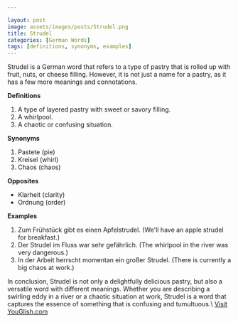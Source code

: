 ```yaml
---

layout: post
image: assets/images/posts/Strudel.png
title: Strudel
categories: [German Words]
tags: [definitions, synonyms, examples]
---
```


Strudel is a German word that refers to a type of pastry that is rolled up with fruit, nuts, or cheese filling. However, it is not just a name for a pastry, as it has a few more meanings and connotations.

**Definitions**

1. A type of layered pastry with sweet or savory filling.
2. A whirlpool.
3. A chaotic or confusing situation.

**Synonyms**

1. Pastete (pie)
2. Kreisel (whirl)
3. Chaos (chaos)

**Opposites**

- Klarheit (clarity)
- Ordnung (order)

**Examples**

1. Zum Frühstück gibt es einen Apfelstrudel. (We'll have an apple strudel for breakfast.)
2. Der Strudel im Fluss war sehr gefährlich. (The whirlpool in the river was very dangerous.)
3. In der Arbeit herrscht momentan ein großer Strudel. (There is currently a big chaos at work.)

In conclusion, Strudel is not only a delightfully delicious pastry, but also a versatile word with different meanings. Whether you are describing a swirling eddy in a river or a chaotic situation at work, Strudel is a word that captures the essence of something that is confusing and tumultuous.\ <a id="yg-widget-0" class="youglish-widget" data-query="Strudel" data-lang="german" data-components="8412" data-auto-start="0" data-bkg-color="theme_light" data-title="How%20to%20pronounce%20Strudel%20in%20German"  rel="nofollow" href="https://youglish.com">Visit YouGlish.com</a><script async src="https://youglish.com/public/emb/widget.js" charset="utf-8"></script>